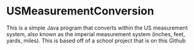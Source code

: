 # USMeasurementConversion
This is a simple Java program that converts within the US measurement system, also known as the imperial measurement system (inches, feet, yards, miles). This is based off of a school project that is on this Github

